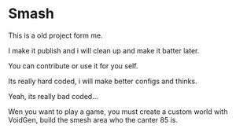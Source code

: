 # Smash
This is a old project form me.

I make it publish and i will clean up and make it batter later.

You can contribute or use it for you self.

Its really hard coded, i will make better configs and thinks.

Yeah, its really bad coded...

Wen you want to play a game, you must create a custom world with VoidGen, build the smesh area who the canter 85 is.
